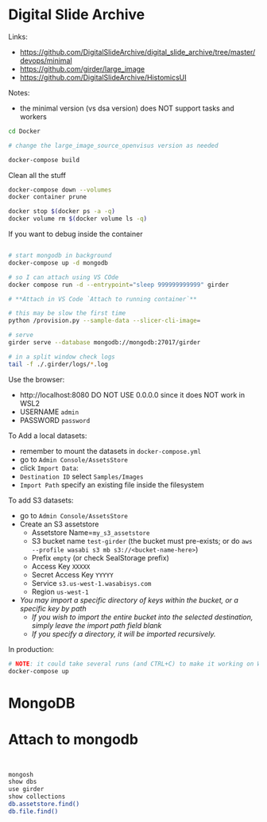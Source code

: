 
# Digital Slide Archive

Links:
- https://github.com/DigitalSlideArchive/digital_slide_archive/tree/master/devops/minimal
- https://github.com/girder/large_image
- https://github.com/DigitalSlideArchive/HistomicsUI

Notes:
- the minimal version (vs dsa version) does NOT support tasks and workers


```bash
cd Docker

# change the large_image_source_openvisus version as needed

docker-compose build
```

Clean all the stuff

```bash
docker-compose down --volumes
docker container prune

docker stop $(docker ps -a -q)
docker volume rm $(docker volume ls -q)
```

If you want to debug inside the container

```bash

# start mongodb in background
docker-compose up -d mongodb

# so I can attach using VS COde
docker compose run -d --entrypoint="sleep 999999999999" girder 

# **Attach in VS Code `Attach to running container`**

# this may be slow the first time
python /provision.py --sample-data --slicer-cli-image= 

# serve
girder serve --database mongodb://mongodb:27017/girder

# in a split window check logs
tail -f ./.girder/logs/*.log 
```

Use the browser:

- http://localhost:8080  DO NOT USE 0.0.0.0  since it does NOT work in WSL2
- USERNAME `admin` 
- PASSWORD `password`

To Add a local datasets:
- remember to mount the datasets in `docker-compose.yml`
- go to `Admin Console/AssetsStore` 
- click `Import Data`:
- `Destination ID` select `Samples/Images`
- `Import Path` specify an existing file inside the filesystem

To add S3 datasets:
- go to `Admin Console/AssetsStore` 
- Create an S3 assetstore
  - Assetstore Name=`my_s3_assetstore`
  - S3 bucket name `test-girder` (the bucket must pre-exists; or do `aws --profile wasabi s3 mb s3://<bucket-name-here>`)
  - Prefix `empty` (or check SealStorage prefix)
  - Access Key `XXXXX`
  - Secret Access Key `YYYYY`
  - Service `s3.us-west-1.wasabisys.com`
  - Region `us-west-1`
- *You may import a specific directory of keys within the bucket, or a specific key by path* 
  - *If you wish to import the entire bucket into the selected destination, simply leave the import path field blank*
  - *If you specify a directory, it will be imported recursively.*


In production:

```bash
# NOTE: it could take several runs (and CTRL+C) to make it working on WSL2
docker-compose up
```

# MongoDB

# Attach to mongodb


```bash


mongosh
show dbs
use girder
show collections
db.assetstore.find()
db.file.find()
```